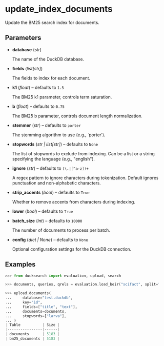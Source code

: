 # update_index_documents

Update the BM25 search index for documents.



## Parameters

- **database** (*str*)

    The name of the DuckDB database.

- **fields** (*list[str]*)

    The fields to index for each document.

- **k1** (*float*) – defaults to `1.5`

    The BM25 k1 parameter, controls term saturation.

- **b** (*float*) – defaults to `0.75`

    The BM25 b parameter, controls document length normalization.

- **stemmer** (*str*) – defaults to `porter`

    The stemming algorithm to use (e.g., 'porter').

- **stopwords** (*str | list[str]*) – defaults to `None`

    The list of stopwords to exclude from indexing. Can be a list or a string specifying the language (e.g., "english").

- **ignore** (*str*) – defaults to `(\.|[^a-z])+`

    A regex pattern to ignore characters during tokenization. Default ignores punctuation and non-alphabetic characters.

- **strip_accents** (*bool*) – defaults to `True`

    Whether to remove accents from characters during indexing.

- **lower** (*bool*) – defaults to `True`

- **batch_size** (*int*) – defaults to `10000`

    The number of documents to process per batch.

- **config** (*dict | None*) – defaults to `None`

    Optional configuration settings for the DuckDB connection.



## Examples

```python
>>> from ducksearch import evaluation, upload, search

>>> documents, queries, qrels = evaluation.load_beir("scifact", split="test")

>>> upload.documents(
...     database="test.duckdb",
...     key="id",
...     fields=["title", "text"],
...     documents=documents,
...     stopwords=["larva"],
... )
| Table          | Size |
|----------------|------|
| documents      | 5183 |
| bm25_documents | 5183 |
```

